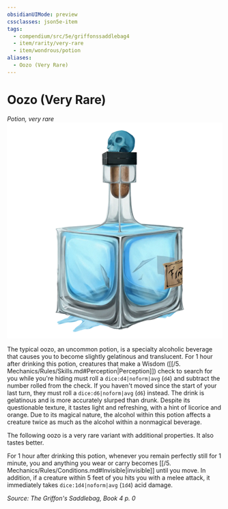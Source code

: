 ```yaml
---
obsidianUIMode: preview
cssclasses: json5e-item
tags:
  - compendium/src/5e/griffonssaddlebag4
  - item/rarity/very-rare
  - item/wondrous/potion
aliases:
  - Oozo (Very Rare)
---
```

# Oozo (Very Rare)
*Potion, very rare*  
![](https://raw.githubusercontent.com/TheGiddyLimit/homebrew-img/main/img/GriffonsSaddlebag4/Items/Oozo.webp#right)  


The typical oozo, an uncommon potion, is a specialty alcoholic beverage that causes you to become slightly gelatinous and translucent. For 1 hour after drinking this potion, creatures that make a Wisdom ([[/5. Mechanics/Rules/Skills.md#Perception\|Perception]]) check to search for you while you're hiding must roll a `dice:d4|noform|avg` (`d4`) and subtract the number rolled from the check. If you haven't moved since the start of your last turn, they must roll a `dice:d6|noform|avg` (`d6`) instead. The drink is gelatinous and is more accurately slurped than drunk. Despite its questionable texture, it tastes light and refreshing, with a hint of licorice and orange. Due to its magical nature, the alcohol within this potion affects a creature twice as much as the alcohol within a nonmagical beverage.

The following oozo is a very rare variant with additional properties. It also tastes better.

For 1 hour after drinking this potion, whenever you remain perfectly still for 1 minute, you and anything you wear or carry becomes [[/5. Mechanics/Rules/Conditions.md#Invisible\|invisible]] until you move. In addition, if a creature within 5 feet of you hits you with a melee attack, it immediately takes `dice:1d4|noform|avg` (`1d4`) acid damage.

*Source: The Griffon's Saddlebag, Book 4 p. 0*

